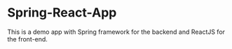 # Spring-React-App

This is a demo app with Spring framework for the backend and ReactJS for the front-end.
